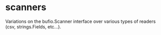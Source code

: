 # scanners

Variations on the bufio.Scanner interface over various types of readers (csv, strings.Fields, etc...).


